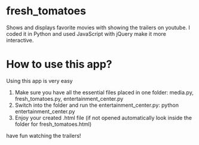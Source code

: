 # fresh_tomatoes
Shows and displays favorite movies with showing the trailers on youtube. I coded it in Python and used JavaScript with jQuery make it more interactive.

# How to use this app?
Using this app is very easy

1. Make sure you have all the essential files placed in one folder: media.py, fresh_tomatoes.py, entertainment_center.py
2. Switch into the folder and run the entertainment_center.py: python entertainment_center.py
3. Enjoy your created .html file (if not opened automatically look inside the folder for fresh_tomatoes.html)

have fun watching the trailers!